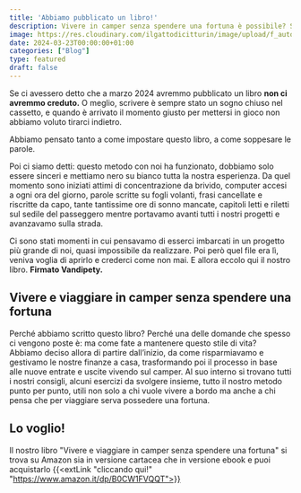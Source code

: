 ```yaml
---
title: 'Abbiamo pubblicato un libro!'
description: Vivere in camper senza spendere una fortuna è possibile? Scopri qui come!
image: https://res.cloudinary.com/ilgattodicitturin/image/upload/f_auto,q_auto,w_800,dpr_auto/v1657123237/Articoli/Blog/guida-al-risparmio_dnepgn.png
date: 2024-03-23T00:00:00+01:00
categories: ["Blog"]
type: featured   
draft: false
---
```


Se ci avessero detto che a marzo 2024 avremmo pubblicato un libro **non ci avremmo creduto.** 
O meglio, scrivere è sempre stato un sogno chiuso nel cassetto, e quando è arrivato il momento giusto per mettersi in gioco non abbiamo voluto tirarci indietro. 

Abbiamo pensato tanto a come impostare questo libro, a come soppesare le parole.

Poi ci siamo detti: questo metodo con noi ha funzionato, dobbiamo solo essere sinceri e mettiamo nero su bianco tutta la nostra esperienza. 
Da quel momento sono iniziati attimi di concentrazione da brivido, computer accesi a ogni ora del giorno, parole scritte su fogli volanti, frasi cancellate e riscritte da capo, tante tantissime ore di sonno mancate, capitoli letti e riletti sul sedile del passeggero mentre portavamo avanti tutti i nostri progetti e avanzavamo sulla strada.

Ci sono stati momenti in cui pensavamo di esserci imbarcati in un progetto più grande di noi, quasi impossibile da realizzare. 
Poi però quel file era lì, veniva voglia di aprirlo e crederci come non mai. 
E allora eccolo qui il nostro libro. 
**Firmato Vandipety.**

## Vivere e viaggiare in camper senza spendere una fortuna
Perché abbiamo scritto questo libro? 
Perché una delle domande che spesso ci vengono poste è: ma come fate a mantenere questo stile di vita? 
Abbiamo deciso allora di partire dall’inizio, da come risparmiavamo e gestivamo le nostre finanze a casa, trasformando poi il processo in base alle nuove entrate e uscite vivendo sul camper.
Al suo interno si trovano tutti i nostri consigli, alcuni esercizi da svolgere insieme, tutto il nostro metodo punto per punto, utili non solo a chi vuole vivere a bordo ma anche a chi pensa che per viaggiare serva possedere una fortuna. 

## Lo voglio!
Il nostro libro "Vivere e viaggiare in camper senza spendere una fortuna" si trova su Amazon sia in versione cartacea che in versione ebook e puoi acquistarlo {{<extLink "cliccando qui!" "https://www.amazon.it/dp/B0CW1FVQQT">}}